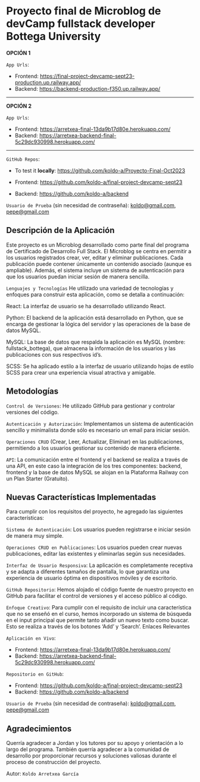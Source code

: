 # Proyecto final de Microblog de devCamp fullstack developer Bottega University

**OPCIÓN 1**

`App Urls`: 

* Frontend: https://final-project-devcamp-sept23-production.up.railway.app/
* Backend: https://backend-production-f350.up.railway.app/

---

**OPCIÓN 2**

`App Urls`: 

* Frontend: https://arretxea-final-13da9b17d80e.herokuapp.com/
* Backend: https://arretxea-backend-final-5c29dc930998.herokuapp.com/

---

`GitHub Repos`: 

* To test it **locally**: https://github.com/koldo-a/Proyecto-Final-Oct2023

* Frontend: https://github.com/koldo-a/final-project-devcamp-sept23
* Backend: https://github.com/koldo-a/backend

`Usuario de Prueba` (sin necesidad de contraseña): koldo@gmail.com, pepe@gmail.com 

## Descripción de la Aplicación

Este proyecto es un Microblog desarrollado como parte final del programa de Certificado de Desarrollo Full Stack. El Microblog se centra en permitir a los usuarios registrados crear, ver, editar y eliminar publicaciones. Cada publicación puede contener únicamente un contenido asociado (aunque es ampliable). Además, el sistema incluye un sistema de autenticación para que los usuarios puedan iniciar sesión de manera sencilla.

`Lenguajes y Tecnologías`
He utilizado una variedad de tecnologías y enfoques para construir esta aplicación, como se detalla a continuación:

React: La interfaz de usuario se ha desarrollado utilizando React.

Python: El backend de la aplicación está desarrollado en Python, que se encarga de gestionar la lógica del servidor y las operaciones de la base de datos MySQL.

MySQL: La base de datos que respalda la aplicación es MySQL (nombre: fullstack_bottega), que almacena la información de los usuarios y las publicaciones con sus respectivos id’s.

SCSS: Se ha aplicado estilo a la interfaz de usuario utilizando hojas de estilo SCSS para crear una experiencia visual atractiva y amigable.

## Metodologías

`Control de Versiones`: He utilizado GitHub para gestionar y controlar versiones del código.

`Autenticación y Autorización`: Implementamos un sistema de autenticación sencillo y minimalista donde sólo es necesario un email para iniciar sesión.

`Operaciones CRUD` (Crear, Leer, Actualizar, Eliminar) en las publicaciones, permitiendo a los usuarios gestionar su contenido de manera eficiente.

`API`: La comunicación entre el frontend y el backend se realiza a través de una API, en este caso la integración de los tres componentes: backend, frontend y la base de datos MySQL se alojan en la Plataforma Railway con un Plan Starter (Gratuito).


## Nuevas Características Implementadas

Para cumplir con los requisitos del proyecto, he agregado las siguientes características:

`Sistema de Autenticación`: Los usuarios pueden registrarse e iniciar sesión de manera muy simple.

`Operaciones CRUD en Publicaciones`: Los usuarios pueden crear nuevas publicaciones, editar las existentes y eliminarlas según sus necesidades.

`Interfaz de Usuario Responsiva`: La aplicación es completamente receptiva y se adapta a diferentes tamaños de pantalla, lo que garantiza una experiencia de usuario óptima en dispositivos móviles y de escritorio.

`GitHub Repositorio`: Hemos alojado el código fuente de nuestro proyecto en GitHub para facilitar el control de versiones y el acceso público al código.

`Enfoque Creativo`:
Para cumplir con el requisito de incluir una característica que no se enseñó en el curso, hemos incorporado un sistema de búsqueda en el input principal que permite tanto añadir un nuevo texto como buscar. Esto se realiza a través de los botones ‘Add’ y ‘Search’.
Enlaces Relevantes

`Aplicación en Vivo`: 

* Frontend: https://arretxea-final-13da9b17d80e.herokuapp.com/
* Backend: https://arretxea-backend-final-5c29dc930998.herokuapp.com/

`Repositorio en GitHub`: 

* Frontend: https://github.com/koldo-a/final-project-devcamp-sept23
* Backend: https://github.com/koldo-a/backend

`Usuario de Prueba` (sin necesidad de contraseña): koldo@gmail.com, pepe@gmail.com 

## Agradecimientos
Querría agradecer a Jordan y los tutores por su apoyo y orientación a lo largo del programa. También querría agradecer a la comunidad de desarrollo por proporcionar recursos y soluciones valiosas durante el proceso de construcción del proyecto.

Autor: `Koldo Arretxea García`

